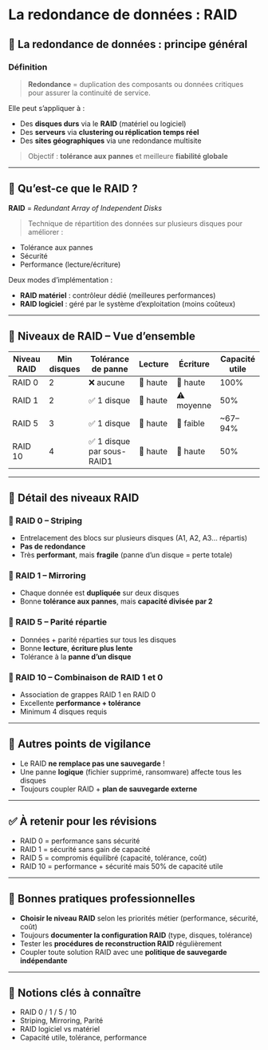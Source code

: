 # La redondance de données : RAID

## 🔄 La redondance de données : principe général

### Définition

> **Redondance** = duplication des composants ou données critiques pour assurer la continuité de service.

Elle peut s’appliquer à :

- Des **disques durs** via le **RAID** (matériel ou logiciel)
- Des **serveurs** via **clustering ou réplication temps réel**
- Des **sites géographiques** via une redondance multisite

> Objectif : **tolérance aux pannes** et meilleure **fiabilité globale**

---

## 🧱 Qu’est-ce que le RAID ?

**RAID** = _Redundant Array of Independent Disks_

> Technique de répartition des données sur plusieurs disques pour améliorer :

- Tolérance aux pannes
- Sécurité
- Performance (lecture/écriture)

Deux modes d’implémentation :

- **RAID matériel** : contrôleur dédié (meilleures performances)
- **RAID logiciel** : géré par le système d’exploitation (moins coûteux)

---

## 🧪 Niveaux de RAID – Vue d’ensemble

|Niveau RAID|Min disques|Tolérance de panne|Lecture|Écriture|Capacité utile|
|---|---|---|---|---|---|
|RAID 0|2|❌ aucune|🔼 haute|🔼 haute|100%|
|RAID 1|2|✅ 1 disque|🔼 haute|⚠️ moyenne|50%|
|RAID 5|3|✅ 1 disque|🔼 haute|🔽 faible|~67–94%|
|RAID 10|4|✅ 1 disque par sous-RAID1|🔼 haute|🔼 haute|50%|

---

## 🧩 Détail des niveaux RAID

### 🔹 RAID 0 – Striping

- Entrelacement des blocs sur plusieurs disques (A1, A2, A3… répartis)
- **Pas de redondance**
- Très **performant**, mais **fragile** (panne d’un disque = perte totale)

### 🔹 RAID 1 – Mirroring

- Chaque donnée est **dupliquée** sur deux disques
- Bonne **tolérance aux pannes**, mais **capacité divisée par 2**

### 🔹 RAID 5 – Parité répartie

- Données + parité réparties sur tous les disques
- Bonne **lecture**, **écriture plus lente**
- Tolérance à la **panne d’un disque**

### 🔹 RAID 10 – Combinaison de RAID 1 et 0

- Association de grappes RAID 1 en RAID 0
- Excellente **performance + tolérance**
- Minimum 4 disques requis

---

## 🧠 Autres points de vigilance

- Le RAID **ne remplace pas une sauvegarde** !
- Une panne **logique** (fichier supprimé, ransomware) affecte tous les disques
- Toujours coupler RAID + **plan de sauvegarde externe**

---

## ✅ À retenir pour les révisions

- RAID 0 = performance sans sécurité
- RAID 1 = sécurité sans gain de capacité
- RAID 5 = compromis équilibré (capacité, tolérance, coût)
- RAID 10 = performance + sécurité mais 50% de capacité utile

---

## 📌 Bonnes pratiques professionnelles

- **Choisir le niveau RAID** selon les priorités métier (performance, sécurité, coût)
- Toujours **documenter la configuration RAID** (type, disques, tolérance)
- Tester les **procédures de reconstruction RAID** régulièrement
- Coupler toute solution RAID avec une **politique de sauvegarde indépendante**

---

## 🔗 Notions clés à connaître

- RAID 0 / 1 / 5 / 10
- Striping, Mirroring, Parité
- RAID logiciel vs matériel
- Capacité utile, tolérance, performance